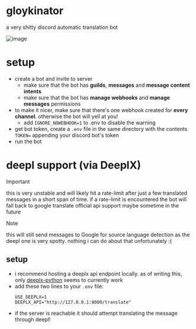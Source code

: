 # gloykinator
a very shitty discord automatic translation bot

![image](https://github.com/user-attachments/assets/384fd7bd-d067-4c35-8fc6-7e4972fde143)

# setup
- create a bot and invite to server
  - make sure that the bot has **guilds**, **messages** and **message content intents**
  - make sure that the bot has **manage webhooks** and **manage messages** permissions
- to make it nicer, make sure that there's one webhook created for **every channel**. otherwise the bot will yell at you!
  - add `IGNORE_NOWEBHOOK=1` to .env to disable the warning
- get bot token, create a `.env` file in the same directory with the contents `TOKEN=` appending your discord bot's token
- run the bot

# deepl support (via DeeplX)
> [!IMPORTANT]
> this is very unstable and will likely hit a rate-limit after just a few translated messages in a short span of time.
> if a rate-limit is encountered the bot will fall back to google translate
> official api support maybe sometime in the future

> [!NOTE]
> this will still send messages to Google for source language detection as the deepl one is very spotty.
> nothing i can do about that unfortunately :(

## setup
- i recommend hosting a deeplx api endpoint locally. as of writing this, only [deeplx-python](https://github.com/cnbeining/DeepLX-Python) seems to currently work
- add these two lines to your `.env` file:
  ```
  USE_DEEPLX=1
  DEEPLX_API="http://127.0.0.1:8000/translate"
  ```
- if the server is reachable it should attempt translating the message through deepl!